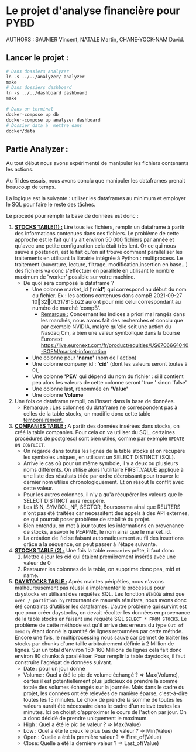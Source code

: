 # Le projet d'analyse financière pour PYBD

AUTHORS : SAUNIER Vincent, NATALE Martin, CHANE-YOCK-NAM David.

## Lancer le projet :

```dockerfile
# Dans dossiers analyzer
ln -s ../../analyzer/ analyzer
make
# Dans dossiers dashboard
ln -s ../../dashboard dashboard
make

# Dans un terminal
docker-compose up db
docker-compose up analyzer dashboard
# Dossier data à  mettre dans 
docker/data
```



## Partie Analyzer :

Au tout début nous avons expérimenté de manipuler les fichiers contenants les actions.

Au fil des essais, nous avons conclu que manipuler les dataframes prenait beaucoup de temps.

La logique est la suivante : utiliser les dataframes au minimum et employer le SQL pour faire le reste des tâches.

Le procédé pour remplir la base de données est donc :

1. <u>**STOCKS TABLE(1) :**</u> Lire tous les fichiers, remplir un dataframe à partir des informations contenues dans ces fichiers. Le problème de cette approche est le fait qu'il y ait environ 50 000 fichiers par année et qu'avec une petite configuration cela était très lent. Or ce qui nous sauve à posteriori, est le fait qu'on ait trouvé comment paralléliser les traitements en utilisant la librairie intégrée à Python : multiprocess. Le traitement (ouverture, lecture, filtrage, modification,insertion en base...)  des fichiers va donc s'effectuer en parallèle en utilisant le nombre maximum de 'worker' possible sur votre machine.
   - De quoi sera composé le dataframe ?
     - Une colonne market_id (**'mid'**) qui correspond au début du nom du fichier. Ex : les actions contenues dans compB 2021-09-27 103201.317815.bz2 auront pour mid celui correspondant au numéro de marché 'compB'. 
       - <u>Remarque :</u>  Concernant les indices a priori mal rangés dans les marchés, nous avons fait des recherches et conclu que par exemple NVIDIA, malgré qu'elle soit une action du Nasdaq Cm, a bien une valeur symbolique dans la bourse Euronext https://live.euronext.com/fr/product/equities/US67066G1040-BGEM/market-information
     - Une colonne pour **'name'** (nom de l'action)
     - Une colonne company_id : **'cid'** (dont les valeurs seront toutes à 0),
     - Une colonne **'PEA'** qui dépend du nom du fichier : si il contient pea alors les valeurs de cette colonne seront 'true ' sinon 'false'
     - Une colonne last, renommée en **'Value'** 
     - Une colonne **Volume**
2. Une fois ce dataframe rempli, on l'insert dans la base de données. 
   - <u>Remarque :</u> Les colonnes du dataframe ne correspondent pas à celles de la table stocks, on modifie donc cette table <u>temporairement.</u>
3. <u>**COMPANIES TABLE :**</u> A partir des données insérées dans stocks, on créé la table companies. Pour cela on va utiliser du SQL, certaines procédures de postgresql sont bien utiles, comme par exemple `UPDATE ON CONFLICT`.
   - On regarde dans toutes les lignes de la table stocks et on récupère les symboles uniques, en utilisant un SELECT DISTINCT (SQL).
   - Arrive le cas où pour un même symbole, il y a deux ou plusieurs noms différents. On utilise alors l'utilitaire FIRST_VALUE appliqué à une liste des résultats triée par ordre décroissant pour trouver le dernier nom utilisé chronologiquement. Et on résout le conflit avec cette valeur.
   - Pour les autres colonnes, il n'y a qu'à récupérer les valeurs que le SELECT DISTINCT aura récupéré.
   - Les ISIN, SYMBOL_NF, SECTOR, Boursorama ainsi que REUTERS n'ont pas été traitées car nécessitent des appels à des API externes, ce qui pourrait poser problème de stabilité du projet.
   - Bien entendu, on met à jour toutes les informations en provenance de stocks, à savoir le PEAPME, le nom ainsi que le market_id.
   - La création de l'id se faisant automatiquement au fil des insertions grâce à la séquence, on peut passer à l'étape suivante.
4. **<u>STOCKS TABLE (2) :</u>** Une fois la table `companies` prête, il faut donc
   1. Mettre à jour les cid qui étaient premièrement insérés avec une valeur de 0
   2. Restaurer les colonnes de la table, on supprime donc pea, mid et name.
5. **<u>DAYSTOCKS TABLE :</u>** Après maintes péripéties, nous n'avons malheureusement pas réussi à implémenter le processus pour daystocks en utilisant des requêtes SQL. Les fonction `WINDOW` ainsi que `over / partition by` retournant de mauvais résultats, nous avons donc été contraints d'utiliser les dataframes. L'autre problème qui survint est que pour créer daystocks, on devait récolter les données en provenance de la table stocks en faisant une requête SQL `SELECT * FROM STOCKS`. Le problème de cette méthode est qu'il arrive des erreurs du type `Out of memory` étant donné la quantité de lignes retournées par cette méthde. Encore une fois, le multiprocessing nous sauve car permet de traiter les stocks par chunks d'une taille arbitrairement définie à 2 Million de lignes. Sur un total d'environ 150-160 Millions de lignes cela fait donc environ 80 chunks à paralléliser. Pour remplir la table daystocks, il faut construire l'agrégat de données suivant.
   - Date : pour un jour donné
   - Volume : Quel a été le pic de volume échangé ? => Max(Volume), certes il est potentiellement plus judicieux de prendre la somme totale des volumes échangés sur la journée. Mais dans le cadre du projet, les données ont été relevées de manière éparse, c'est-à-dire toutes les 15 minutes. Le choix de prendre la somme de toutes les valeurs aurait été nécessaire dans le cadre d'un relevé toutes les minutes. Ici on choisit d'approximer le cours de l'action par jour. On a donc décidé de prendre uniquement le maximum. 
   - High : Quel a été le pic de valeur ? => Max(Value)
   - Low : Quel a été le creux le plus bas de valeur ? => Min(Value)
   - Open : Quelle a été la première valeur ? => First_of(Value)
   - Close: Quelle a été la dernière valeur ? => Last_of(Value)



